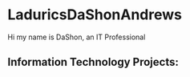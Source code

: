 # LaduricsDaShonAndrews
Hi my name is DaShon, an IT Professional

<h2> Information Technology Projects:</h2>

